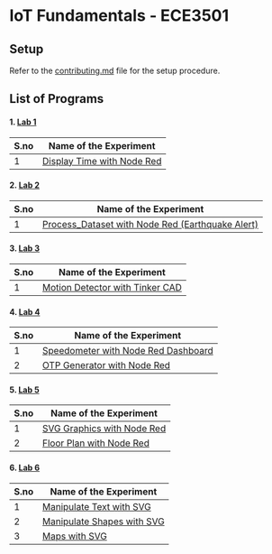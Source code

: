 # IoT Fundamentals - ECE3501


## Setup

Refer to the [contributing.md](./Contributing.md) file for the setup procedure.



## List of Programs

#### 1. [Lab 1](./Display_Time_Lab_1)

| S.no | Name of the Experiment |
| ---- | --------------------- |
| 1 | [Display Time with Node Red](./Display_Time_Lab_1/display_time.json) |


#### 2. [Lab 2](./Process_Dataset_Lab_2)

| S.no | Name of the Experiment |
| ---- | --------------------- |
| 1 | [Process_Dataset with Node Red (Earthquake Alert)](./Process_Dataset_Lab_2/earthquake_alerts.json) |


#### 3. [Lab 3](./Motion_Detector_Lab_3)

| S.no | Name of the Experiment |
| ---- | --------------------- |
| 1 | [Motion Detector with Tinker CAD](./Motion_Detector_Lab_3) |


#### 4. [Lab 4](./Speedometer_and_OTP_Generator_Lab_4)

| S.no | Name of the Experiment |
| ---- | --------------------- |
| 1 | [Speedometer with Node Red Dashboard](./Speedometer_and_OTP_Generator_Lab_4/speedommeter.json) |
| 2 | [OTP Generator with Node Red](./Speedometer_and_OTP_Generator_Lab_4/otp_generator.json) |


#### 5. [Lab 5](./Support_Vector_Graphics_Lab_5)

| S.no | Name of the Experiment |
| ---- | --------------------- |
| 1 | [SVG Graphics with Node Red](./Support_Vector_Graphics_Lab_5/svg_graphics.json) |
| 2 | [Floor Plan with Node Red](./Support_Vector_Graphics_Lab_5/floor_plan.json) |


#### 6. [Lab 6](./Support_Vector_Graphics_Extended_Lab_6)

| S.no | Name of the Experiment |
| ---- | --------------------- |
| 1 | [Manipulate Text with SVG](./Support_Vector_Graphics_Extended_Lab_6/electricity_board.json) |
| 2 | [Manipulate Shapes with SVG](./Support_Vector_Graphics_Extended_Lab_6/change_color.json) |
| 3 | [Maps with SVG](./Support_Vector_Graphics_Extended_Lab_6/maps.json) |
